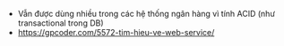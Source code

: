 - Vẫn được dùng nhiều trong các hệ thống ngân hàng vì tính ACID (như transactional trong DB)
- https://gpcoder.com/5572-tim-hieu-ve-web-service/